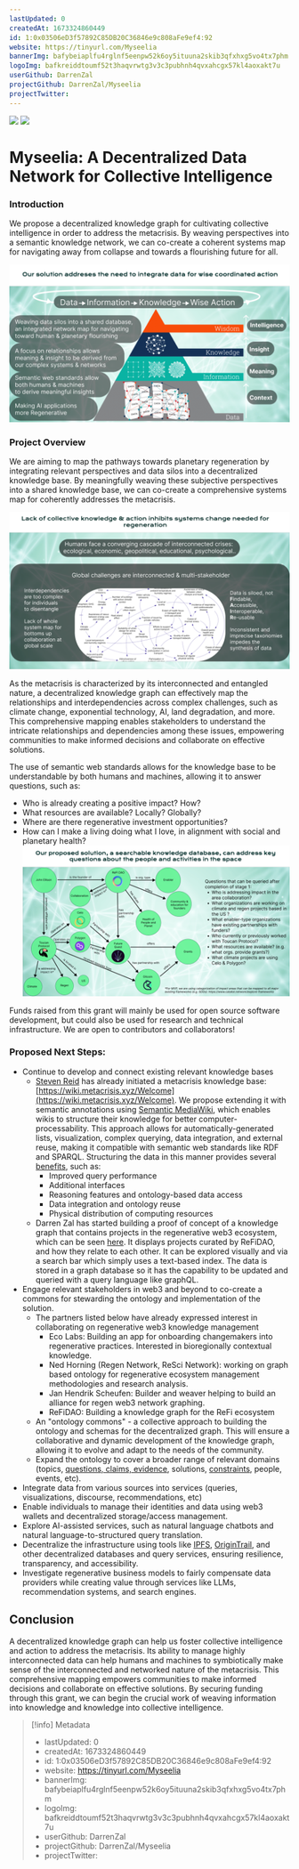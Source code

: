```yaml
---
lastUpdated: 0
createdAt: 1673324860449
id: 1:0x03506eD3f57892C85DB20C36846e9c808aFe9ef4:92
website: https://tinyurl.com/Myseelia
bannerImg: bafybeiaplfu4rglnf5eenpw52k6oy5ituuna2skib3qfxhxg5vo4tx7phm
logoImg: bafkreiddtoumf52t3haqvrwtg3v3c3pubhnh4qvxahcgx57kl4aoxakt7u
userGithub: DarrenZal
projectGithub: DarrenZal/Myseelia
projectTwitter:
---
```


<img style="width: 200px" src="https://ipfs-grants-stack.gitcoin.co/ipfs/bafkreiddtoumf52t3haqvrwtg3v3c3pubhnh4qvxahcgx57kl4aoxakt7u">

<img src="https://ipfs-grants-stack.gitcoin.co/ipfs/bafybeiaplfu4rglnf5eenpw52k6oy5ituuna2skib3qfxhxg5vo4tx7phm">

# Myseelia: A Decentralized Data Network for Collective Intelligence

### Introduction

We propose a decentralized knowledge graph for cultivating collective intelligence  in order to address the metacrisis. By weaving perspectives into a semantic knowledge network, we can co-create a coherent systems map for navigating away from collapse and towards a flourishing future for all.

![DIKW](https://raw.githubusercontent.com/DarrenZal/Myseelia/main/Solution%20-%203.png)

### Project Overview

We are aiming to map the pathways towards planetary regeneration by integrating relevant perspectives and data silos into a decentralized knowledge base. By meaningfully weaving these subjective perspectives into a shared knowledge base, we can co-create a comprehensive systems map for coherently addresses the metacrisis.

![problem](https://raw.githubusercontent.com/DarrenZal/Myseelia/main/Problem.png)

As the metacrisis is characterized by its interconnected and entangled nature, a decentralized knowledge graph can effectively map the relationships and interdependencies across complex challenges, such as climate change, exponential technology, AI, land degradation, and more. This comprehensive mapping enables stakeholders to understand the intricate relationships and dependencies among these issues, empowering communities to make informed decisions and collaborate on effective solutions.

The use of semantic web standards allows for the knowledge base to be understandable by both humans and machines, allowing it to answer questions, such as:

- Who is already creating a positive impact? How?
- What resources are available?  Locally?  Globally?
- Where are there regenerative investment opportunities?
- How can I make a living doing what I love, in alignment with social and planetary health?
![questions](https://raw.githubusercontent.com/DarrenZal/Myseelia/main/Solution%20-%202.png)

Funds raised from this grant will mainly be used for open source software development, but could also be used for research and technical infrastructure.  We are open to contributors and collaborators!

### Proposed Next Steps:

- Continue to develop and connect existing relevant knowledge bases
	- [Steven Reid](https://stephenreid.net/) has already initiated a metacrisis knowledge base: [https://wiki.metacrisis.xyz/Welcome](https://wiki.metacrisis.xyz/Welcome). We propose extending it with semantic annotations using [Semantic MediaWiki](https://www.semantic-mediawiki.org/wiki/Help:Introduction_to_Semantic_MediaWiki), which enables wikis to structure their knowledge for better computer-processability. This approach allows for automatically-generated lists, visualization, complex querying, data integration, and external reuse, making it compatible with semantic web standards like RDF and SPARQL. Structuring the data in this manner provides several [benefits](https://www.semantic-mediawiki.org/wiki/Help:Using_SPARQL_and_RDF_stores), such as:
		- Improved query performance
		- Additional interfaces
		- Reasoning features and ontology-based data access
		- Data integration and ontology reuse
		- Physical distribution of computing resources
	- Darren Zal has started building a proof of concept of a knowledge graph that contains projects in the regenerative web3 ecosystem, which can be seen [here](https://thick-nylon-eagle.fission.app/explore/). It displays projects curated by ReFiDAO, and how they relate to each other.  It can be explored visually and via a search bar which simply uses a text-based index.  The data is stored in a graph database so it has the capability to be updated and queried with a query language like graphQL.
- Engage relevant stakeholders in web3 and beyond to co-create a commons for stewarding the ontology and implementation of the solution. 
	- The partners listed below have already expressed interest in collaborating on regenerative web3 knowledge management 
		- Eco Labs: Building an app for onboarding changemakers into regenerative practices.  Interested in bioregionally contextual knowledge.
		- Ned Horning (Regen Network, ReSci Network): working on graph based ontology for regenerative ecosystem management methodologies and research analysis.
		- Jan Hendrik Scheufen: Builder and weaver helping to build an alliance for regen web3 network graphing. 
		- ReFiDAO: Building a knowledge graph for the ReFi ecosystem
	- An "ontology commons" - a collective approach to building the ontology and schemas for the decentralized graph. This will ensure a collaborative and dynamic development of the knowledge graph, allowing it to evolve and adapt to the needs of the community.
	- Expand the ontology to cover a broader range of relevant domains (topics, [questions, claims, evidence](https://oasis-lab.gitbook.io/roamresearch-discourse-graph-extension/fundamentals/what-is-a-discourse-graph), solutions, [constraints](https://cynefin.io/wiki/Constraint_mapping), people, events, etc). 
- Integrate data from various sources into services (queries, visualizations, discourse, recommendations, etc)
- Enable individuals to manage their identities and data using web3 wallets and decentralized storage/access management.
- Explore AI-assisted services, such as natural language chatbots and natural language-to-structured query translation.
- Decentralize the infrastructure using tools like [IPFS](https://ipfs.tech/), [OriginTrail](https://twitter.com/origin_trail), and other decentralized databases and query services, ensuring resilience, transparency, and accessibility.
- Investigate regenerative business models to fairly compensate data providers while creating value through services like LLMs, recommendation systems, and search engines.

## Conclusion

A decentralized knowledge graph can help us foster collective intelligence and action to address the metacrisis.  Its ability to manage highly interconnected data can help humans and machines to symbiotically make sense of the interconnected and networked nature of the metacrisis. This comprehensive mapping empowers communities to make informed decisions and collaborate on effective solutions. By securing funding through this grant, we can begin the crucial work of weaving information into knowledge and knowledge into collective intelligence.


> [!info] Metadata
> * lastUpdated: 0
> * createdAt: 1673324860449
> * id: 1:0x03506eD3f57892C85DB20C36846e9c808aFe9ef4:92
> * website: https://tinyurl.com/Myseelia
> * bannerImg: bafybeiaplfu4rglnf5eenpw52k6oy5ituuna2skib3qfxhxg5vo4tx7phm
> * logoImg: bafkreiddtoumf52t3haqvrwtg3v3c3pubhnh4qvxahcgx57kl4aoxakt7u
> * userGithub: DarrenZal
> * projectGithub: DarrenZal/Myseelia
> * projectTwitter: 